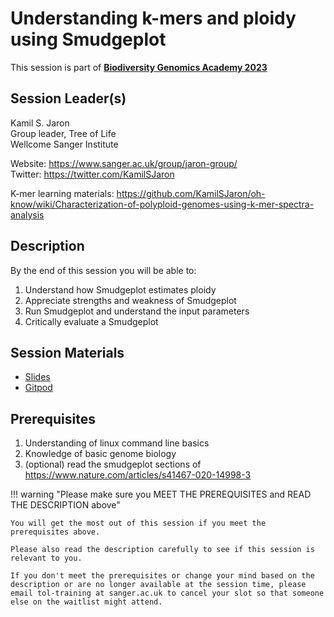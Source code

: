 # Understanding k-mers and ploidy using Smudgeplot

This session is part of [**Biodiversity Genomics Academy 2023**](https://BGA23.org)

## Session Leader(s)

Kamil S. Jaron  
Group leader, Tree of Life  
Wellcome Sanger Institute

Website: <https://www.sanger.ac.uk/group/jaron-group/>  
Twitter: <https://twitter.com/KamilSJaron>  

K-mer learning materials: <https://github.com/KamilSJaron/oh-know/wiki/Characterization-of-polyploid-genomes-using-k-mer-spectra-analysis>

## Description

By the end of this session you will be able to:

1. Understand how Smudgeplot estimates ploidy
2. Appreciate strengths and weakness of Smudgeplot
3. Run Smudgeplot and understand the input parameters
4. Critically evaluate a Smudgeplot

## Session Materials

- [Slides](https://docs.google.com/presentation/d/1cZXcdeurt3YGVvNdSTlFaIBhFRHWXFbaQHcu7y64zJY/edit?usp=sharing)
- [Gitpod](https://gitpod.io/#https://github.com/BGAcademy23/smudgeplot)

## Prerequisites

1. Understanding of linux command line basics
2. Knowledge of basic genome biology
3. (optional) read the smudgeplot sections of <https://www.nature.com/articles/s41467-020-14998-3>

!!! warning "Please make sure you MEET THE PREREQUISITES and READ THE DESCRIPTION above"

    You will get the most out of this session if you meet the prerequisites above.

    Please also read the description carefully to see if this session is relevant to you.
    
    If you don't meet the prerequisites or change your mind based on the description or are no longer available at the session time, please email tol-training at sanger.ac.uk to cancel your slot so that someone else on the waitlist might attend.
